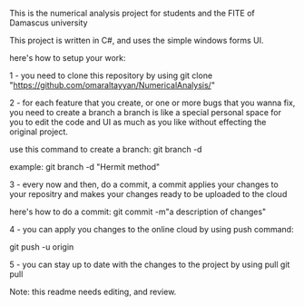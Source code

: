 This is the numerical analysis project for students and the FITE of Damascus university

This project is written in C#, and uses the simple windows forms UI.

here's how to setup your work:

1 - you need to clone this repository by using
      git clone "https://github.com/omaraltayyan/NumericalAnalysis/"

2 - for each feature that you create, or one or more bugs that you wanna fix, you need to create a branch
a branch is like a special personal space for you to edit the code and UI as much as you like without effecting the original project.

use this command to create a branch:
git branch -d <branch name>

example: git branch -d "Hermit method"

3 - every now and then, do a commit, a commit applies your changes to your repositry and makes your changes ready to be uploaded to the cloud

here's how to do a commit:
git commit -m"a description of changes"

4 - you can apply you changes to the online cloud by using push command:

git push -u origin <your branch name>

5 - you can stay up to date with the changes to the project by using pull
    git pull
    

Note: this readme needs editing, and review.
